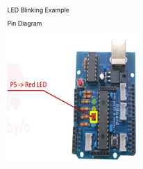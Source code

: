 LED Blinking Example

Pin Diagram

<img src="https://github.com/Krishnamruby/mrubyc_R_board_Development/blob/main/001_LED_Blinking/Led_Blink.PNG" alt="Alt text" width="300" height="300"/>
